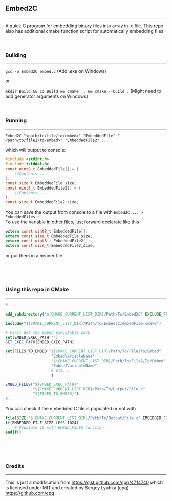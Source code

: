 ## Embed2C
---
A quick C program for embedding binary files into array in .c file.
This repo also has additional cmake function script for automatically embedding files
<br>
<br>
<br>
### Building
---

`gcc -o Embed2C embed.c` (Add .exe on Windows)

or

`mkdir Build && cd Build && cmake .. && cmake --build .` (Might need to add generator arguments on Windows)
<br>
<br>
<br>
### Running
---

`Embed2C "<path/to/file/to/embed>" "EmbeddedFile" "<path/to/file2/to/embed>" "EmbeddedFile2" ...`

which will output to console:

```c
#include <stdint.h>
#include <stddef.h>
const uint8_t EmbeddedFile[] = {
    //Contents...
};
const size_t EmbeddedFile_size;
const uint8_t EmbeddedFile2[] = {
    //Contents...
};
const size_t EmbeddedFile2_size;
```

You can save the output from console to a file with `Embed2C ... > EmbeddedFiles.c`
<br>
To use the variable in other files, just forward declarate like this
```c
extern const uint8_t EmbeddedFile[];
extern const size_t EmbeddedFile_size;
extern const uint8_t EmbeddedFile2[];
extern const size_t EmbeddedFile2_size;
```
or put them in a header file

<br>
<br>
<br>

### Using this repo in CMake
---
```CMake
# ...

add_subdirectory("${CMAKE_CURRENT_LIST_DIR}/Path/To/Embed2C" EXCLUDE_FROM_ALL)

include("${CMAKE_CURRENT_LIST_DIR}/Path/To/Embed2C/embedFile.cmake")

# First Get the embed executable path
set(EMBED_EXEC_PATH "")
GET_EXEC_PATH(EMBED_EXEC_PATH)

set(FILES_TO_EMBED "${CMAKE_CURRENT_LIST_DIR}/Path/To/File/To/Embed"
                    "EmbedVariableName"
                    "${CMAKE_CURRENT_LIST_DIR}/Path/To/File2/To/Embed"
                    "Embed2VariableName"
                    # etc...
                    )

EMBED_FILES("${EMBED_EXEC_PATH}"
            "${CMAKE_CURRENT_LIST_DIR}/Path/To/Output/File.c"
            "${FILES_TO_EMBED}")
#...
```

You can check if the embedded C file is populated or not with 
```CMake
file(SIZE "${CMAKE_CURRENT_LIST_DIR}/Path/To/Output/File.c" EMBEDDED_FILE_SIZE)
if(EMBEDDED_FILE_SIZE LESS 1024)
    # Pupulate it with EMBED_FILES function
endif()
```
<br><br><br>

### Credits
---

This is just a modification from https://gist.github.com/cpq/4714740
which is licensed under MIT and
created by Sergey Lyubka (cpq) https://github.com/cpq

